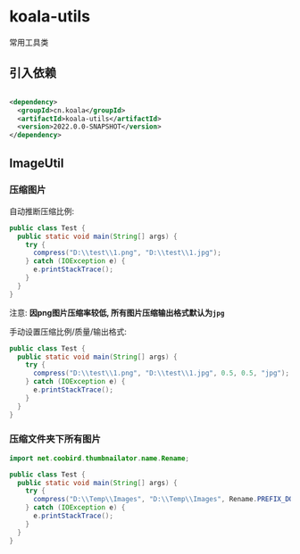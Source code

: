 # koala-utils

常用工具类

## 引入依赖

```xml

<dependency>
  <groupId>cn.koala</groupId>
  <artifactId>koala-utils</artifactId>
  <version>2022.0.0-SNAPSHOT</version>
</dependency>
```

## ImageUtil

### 压缩图片

自动推断压缩比例:

```java
public class Test {
  public static void main(String[] args) {
    try {
      compress("D:\\test\\1.png", "D:\\test\\1.jpg");
    } catch (IOException e) {
      e.printStackTrace();
    }
  }
}
```

注意: **因png图片压缩率较低, 所有图片压缩输出格式默认为`jpg`**

手动设置压缩比例/质量/输出格式:

```java
public class Test {
  public static void main(String[] args) {
    try {
      compress("D:\\test\\1.png", "D:\\test\\1.jpg", 0.5, 0.5, "jpg");
    } catch (IOException e) {
      e.printStackTrace();
    }
  }
}
```

### 压缩文件夹下所有图片

```java
import net.coobird.thumbnailator.name.Rename;

public class Test {
  public static void main(String[] args) {
    try {
      compress("D:\\Temp\\Images", "D:\\Temp\\Images", Rename.PREFIX_DOT_THUMBNAIL, 0.5, 0.5, "jpg");
    } catch (IOException e) {
      e.printStackTrace();
    }
  }
}
```